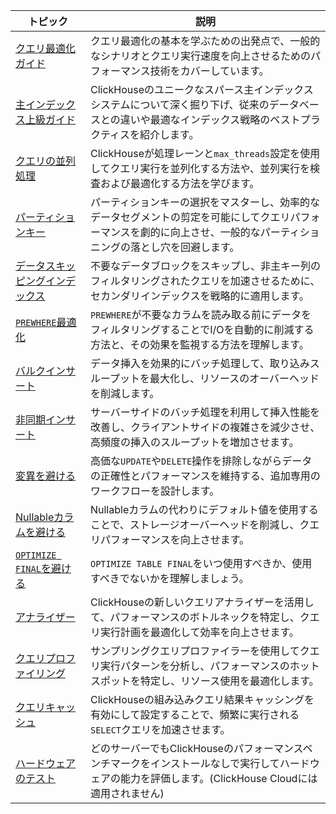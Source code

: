 

| トピック                                                                              | 説明                                                                                                                                                               |
|-------------------------------------------------------------------------------------|---------------------------------------------------------------------------------------------------------------------------------------------------------------------|
| [クエリ最適化ガイド](/optimize/query-optimization)                                   | クエリ最適化の基本を学ぶための出発点で、一般的なシナリオとクエリ実行速度を向上させるためのパフォーマンス技術をカバーしています。                                       |
| [主インデックス上級ガイド](/guides/best-practices/sparse-primary-indexes)          | ClickHouseのユニークなスパース主インデックスシステムについて深く掘り下げ、従来のデータベースとの違いや最適なインデックス戦略のベストプラクティスを紹介します。                 |
| [クエリの並列処理](/optimize/query-parallelism)                                      | ClickHouseが処理レーンと`max_threads`設定を使用してクエリ実行を並列化する方法や、並列実行を検査および最適化する方法を学びます。                                    |
| [パーティションキー](/optimize/partitioning-key)                                    | パーティションキーの選択をマスターし、効率的なデータセグメントの剪定を可能にしてクエリパフォーマンスを劇的に向上させ、一般的なパーティショニングの落とし穴を回避します。       |
| [データスキッピングインデックス](/optimize/skipping-indexes)                      | 不要なデータブロックをスキップし、非主キー列のフィルタリングされたクエリを加速させるために、セカンダリインデックスを戦略的に適用します。                              |
| [`PREWHERE`最適化](/optimize/prewhere)                                            | `PREWHERE`が不要なカラムを読み取る前にデータをフィルタリングすることでI/Oを自動的に削減する方法と、その効果を監視する方法を理解します。                                   |
| [バルクインサート](/optimize/bulk-inserts)                                         | データ挿入を効果的にバッチ処理して、取り込みスループットを最大化し、リソースのオーバーヘッドを削減します。                                                        |
| [非同期インサート](/optimize/asynchronous-inserts)                                 | サーバーサイドのバッチ処理を利用して挿入性能を改善し、クライアントサイドの複雑さを減少させ、高頻度の挿入のスループットを増加させます。                                 |
| [変異を避ける](/optimize/avoid-mutations)                                          | 高価な`UPDATE`や`DELETE`操作を排除しながらデータの正確性とパフォーマンスを維持する、追加専用のワークフローを設計します。                                         |
| [Nullableカラムを避ける](/optimize/avoid-nullable-columns)                        | Nullableカラムの代わりにデフォルト値を使用することで、ストレージオーバーヘッドを削減し、クエリパフォーマンスを向上させます。                                      |
| [ `OPTIMIZE FINAL`を避ける](/optimize/avoidoptimizefinal)                       | `OPTIMIZE TABLE FINAL`をいつ使用すべきか、使用すべきでないかを理解しましょう。                                                                                |
| [アナライザー](/operations/analyzer)                                               | ClickHouseの新しいクエリアナライザーを活用して、パフォーマンスのボトルネックを特定し、クエリ実行計画を最適化して効率を向上させます。                         |
| [クエリプロファイリング](/operations/optimizing-performance/sampling-query-profiler) | サンプリングクエリプロファイラーを使用してクエリ実行パターンを分析し、パフォーマンスのホットスポットを特定し、リソース使用を最適化します。                     |
| [クエリキャッシュ](/operations/query-cache)                                       | ClickHouseの組み込みクエリ結果キャッシングを有効にして設定することで、頻繁に実行される`SELECT`クエリを加速させます。                                         |
| [ハードウェアのテスト](/operations/performance-test)                               | どのサーバーでもClickHouseのパフォーマンスベンチマークをインストールなしで実行してハードウェアの能力を評価します。(ClickHouse Cloudには適用されません)                |
